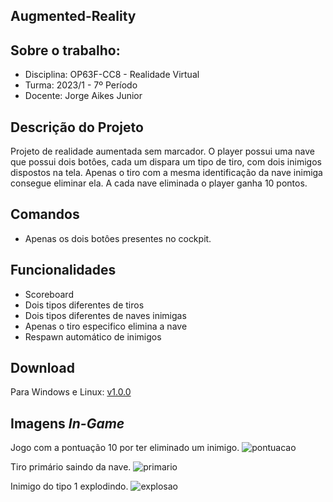 ## Augmented-Reality

## Sobre o trabalho:

* Disciplina: OP63F-CC8 - Realidade Virtual
* Turma: 2023/1 - 7º Período
* Docente: Jorge Aikes Junior

## Descrição do Projeto
Projeto de realidade aumentada sem marcador. O player possui uma nave que possui dois botôes, cada um dispara um tipo de tiro, com dois inimigos dispostos na tela. Apenas o tiro com a mesma identificação da nave inimiga consegue eliminar ela. A cada nave eliminada o player ganha 10 pontos.

## Comandos 
* Apenas os dois botôes presentes no cockpit.

## Funcionalidades
* Scoreboard
* Dois tipos diferentes de tiros
* Dois tipos diferentes de naves inimigas
* Apenas o tiro especifico elimina a nave
* Respawn automático de inimigos

## Download
Para Windows e Linux: [v1.0.0](https://github.com/thiagodalsanto/augmented-reality/releases/tag/v1.0.0)


## Imagens *In-Game*

Jogo com a pontuação 10 por ter eliminado um inimigo.
![pontuacao](https://i.imgur.com/27JTRjH.png)

Tiro primário saindo da nave.
![primario](https://i.imgur.com/5zxWh8z.png)  

Inimigo do tipo 1 explodindo.
![explosao](https://i.imgur.com/oDJ0nU4.png)  
